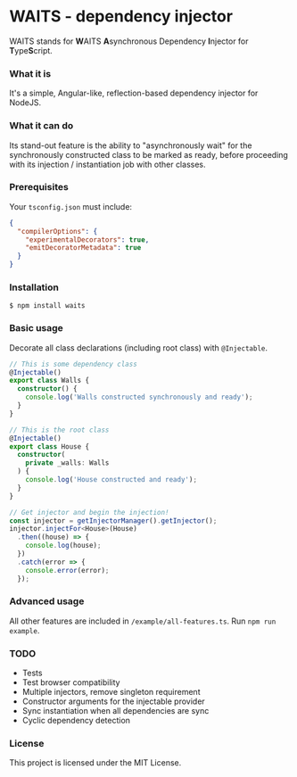 # WAITS - dependency injector

WAITS stands for **W**AITS **A**synchronous Dependency **I**njector for **T**ype**S**cript.

### What it is

It's a simple, Angular-like, reflection-based dependency injector for NodeJS.

### What it can do

Its stand-out feature is the ability to "asynchronously wait" for the synchronously constructed class
to be marked as ready, before proceeding with its injection / instantiation job with other classes.

### Prerequisites

Your `tsconfig.json` must include:

```json
{
  "compilerOptions": {
    "experimentalDecorators": true,
    "emitDecoratorMetadata": true  
  }
}
```

### Installation

```
$ npm install waits
```

### Basic usage

Decorate all class declarations (including root class) with `@Injectable`.

```typescript
// This is some dependency class
@Injectable()
export class Walls {
  constructor() {
    console.log('Walls constructed synchronously and ready');
  }
}

// This is the root class
@Injectable()
export class House {
  constructor(
    private _walls: Walls
  ) {
    console.log('House constructed and ready');
  }
}

// Get injector and begin the injection!
const injector = getInjectorManager().getInjector();
injector.injectFor<House>(House)
  .then((house) => {
    console.log(house);
  })
  .catch(error => {
    console.error(error);
  });
```

### Advanced usage

All other features are included in `/example/all-features.ts`. Run `npm run example`.

### TODO

* Tests
* Test browser compatibility
* Multiple injectors, remove singleton requirement
* Constructor arguments for the injectable provider
* Sync instantiation when all dependencies are sync
* Cyclic dependency detection

### License

This project is licensed under the MIT License.
